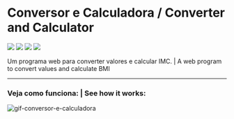 # Conversor e Calculadora / Converter and Calculator

<img src="https://img.shields.io/badge/Status-Conclu%C3%ADdo-brightgreen"> <img src="https://img.shields.io/badge/JavaScript-44.5%25-red"> <img src="https://img.shields.io/badge/HTML-33.2%25-green"> <img src="https://img.shields.io/badge/CSS-22.3%25-9cf">
<p>Um programa web para converter valores e calcular IMC. | A web program to convert values and calculate BMI</p>
<hr>
<h3>Veja como funciona: | See how it works:</h3>


![gif-conversor-e-calculadora](https://user-images.githubusercontent.com/69050591/162635304-d8b06929-93e1-408f-8ffc-d5e16817402a.gif)
